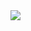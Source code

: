 <img src="https://i.ibb.co/hF8VyTW/programming-programmer-programmers-coding-code-developer-developers-computer-computers-life-lifestyl.jpg">
